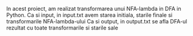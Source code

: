 In acest proiect, am realizat transformarea unui NFA-lambda in DFA in Python.
Ca si input, in input.txt avem starea initiala, starile finale si transformarile NFA-lambda-ului
Ca si output, in output.txt se afla DFA-ul rezultat cu toate transformarile si starile sale
